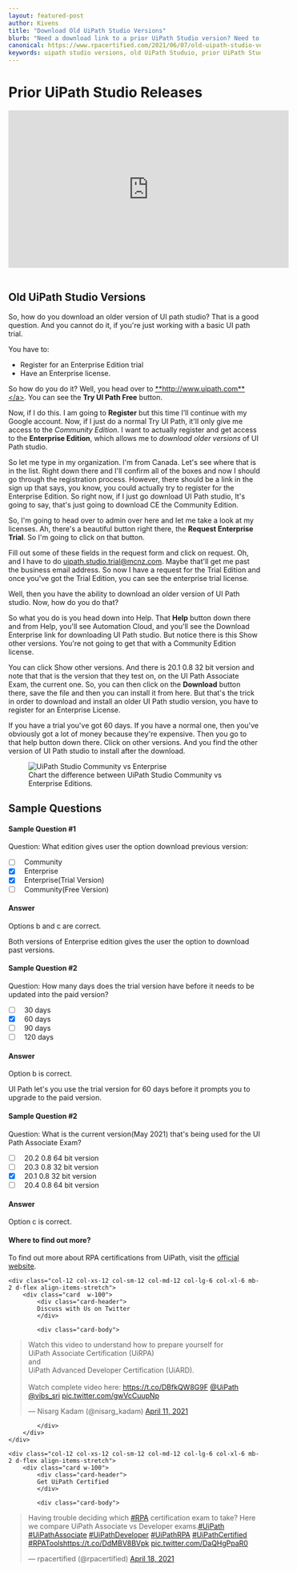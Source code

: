 ```yaml
---
layout: featured-post
author: Kivens
title: "Download Old UiPath Studio Versions"
blurb: "Need a download link to a prior UiPath Studio version? Need to download the Studio 20.8? Here's how to download older UiPath Studio releases."
canonical: https://www.rpacertified.com/2021/06/07/old-uipath-studio-versions.html
keywords: uipath studio versions, old UiPath Studuio, prior UiPath Studio, UiPath Studio 20.8, download uipath, install uipath, uipath, uipath installation, uipath studio, uipath community edition, uipath enterprise edition
---
```


# Prior UiPath Studio Releases

<div class="embed-responsive embed-responsive-16by9">
<iframe src="https://www.youtube.com/embed/swBtZnGGJTY" allow="accelerometer; autoplay; clipboard-write; encrypted-media; gyroscope; picture-in-picture" allowfullscreen="" width="560" height="315" frameborder="0"></iframe>
</div>
<br/>

## Old UiPath Studio Versions

So, how do you download an older version of UI path studio? That is a good question. And you cannot do it, if you're just working with a basic UI path trial. 

You have to:

- Register for an Enterprise Edition trial
- Have an Enterprise license. 

So how do you do it? Well, you head over to <a href="http://www.uipath.com/">**http://www.uipath.com**</a>. You can see the **Try UI Path Free** button.

Now, if I do this. I am going to **Register** but this time I’ll continue with my Google account. Now, if I just do a normal Try UI Path, it'll only give me access to the *Community Edition*. I want to actually register and get access to the **Enterprise Edition**, which allows me to *download older versions* of UI Path studio.

So let me type in my organization. I'm from Canada. Let's see where that is in the list. Right down there and I'll confirm all of the boxes and now I should go through the registration process. However, there should be a link in the sign up that says, you know, you could actually try to register for the Enterprise Edition. So right now, if I just go download UI Path studio, It's going to say, that's just going to download CE the Community Edition.

So, I'm going to head over to admin over here and let me take a look at my licenses. Ah, there's a beautiful button right there, the **Request Enterprise Trial**. So I'm going to click on that button. 

Fill out some of these fields in the request form and click on request. Oh, and I have to do uipath.studio.trial@mcnz.com. Maybe that'll get me past the business email address. So now I have a request for the Trial Edition and once you've got the Trial Edition, you can see the enterprise trial license.

Well, then you have the ability to download an older version of UI Path studio. Now, how do you do that? 

So what you do is you head down into Help. That **Help** button down there and from Help, you'll see Automation Cloud, and you'll see the Download Enterprise link for downloading UI Path studio. But notice there is this Show other versions. You're not going to get that with a Community Edition license.

You can click Show other versions. And there is 20.1 0.8 32 bit version and note that that is the version that they test on, on the UI Path Associate Exam, the current one. So, you can then click on the **Download** button there, save the file and then you can install it from here. But that's the trick in order to download and install an older UI Path studio version, you have to register for an Enterprise License.

If you have a trial you've got 60 days. If you have a normal one, then you've obviously got a lot of money because they're expensive. Then you go to that help button down there. Click on other versions. And you find the other version of UI Path studio to install after the download.

<figure class="figure">
  <img src="https://www.rpacertified.com/assets/uipath-studio-community-vs-enterprise-cloud.jpg" alt="UiPath Studio Community vs Enterprise" class="img-fluid mx-auto d-block img-thumbnail rounded ">
  <figcaption class="figure-caption">Chart the difference between UiPath Studio Community vs Enterprise Editions.</figcaption>
</figure>

## Sample Questions

#### Sample Question #1
Question: What edition gives user the option download previous version:

- [ ] &nbsp;  Community
- [x] &nbsp;  Enterprise
- [x] &nbsp;  Enterprise(Trial Version)
- [ ] &nbsp;  Community(Free Version)

#### Answer

Options b and c are correct. 

Both versions of Enterprise edition gives the user the option to download past versions. 

#### Sample Question #2
Question: How many days does the trial version have before it needs to be updated into the paid version?

- [ ] &nbsp;  30 days
- [x] &nbsp;  60 days
- [ ] &nbsp;  90 days
- [ ] &nbsp;  120 days

#### Answer

Option b is correct. 

UI Path let's you use the trial version for 60 days before it prompts you to upgrade to the paid version.

#### Sample Question #2
Question: What is the current version(May 2021) that's being used for the UI Path Associate Exam?

- [ ] &nbsp;  20.2 0.8 64 bit version
- [ ] &nbsp;  20.3 0.8 32 bit version
- [x] &nbsp;  20.1 0.8 32 bit version
- [ ] &nbsp;  20.4 0.8 64 bit version

#### Answer

Option c is correct. 


#### Where to find out more?

To find out more about RPA certifications from UiPath, visit the <a href="http://www.uipath.com/learning/certification">official website</a>.

<div class="row">
	
    <div class="col-12 col-xs-12 col-sm-12 col-md-12 col-lg-6 col-xl-6 mb-2 d-flex align-items-stretch">
        <div class="card  w-100">
            <div class="card-header">
            Discuss with Us on Twitter
            </div>

            <div class="card-body">
<!-- **************************** -->       


<blockquote class="twitter-tweet"><p lang="en" dir="ltr">Watch this video to understand how to prepare yourself for <br>UiPath Associate Certification (UiRPA) <br>and <br>UiPath Advanced Developer Certification (UiARD).<br><br>Watch complete video here: <a href="https://t.co/DBfkQW8G9F">https://t.co/DBfkQW8G9F</a> <a href="https://twitter.com/UiPath?ref_src=twsrc%5Etfw">@UiPath</a> <a href="https://twitter.com/vibs_sri?ref_src=twsrc%5Etfw">@vibs_sri</a> <a href="https://t.co/gwVcCuupNp">pic.twitter.com/gwVcCuupNp</a></p>&mdash; Nisarg Kadam (@nisarg_kadam) <a href="https://twitter.com/nisarg_kadam/status/1381253771125161985?ref_src=twsrc%5Etfw">April 11, 2021</a></blockquote> <script async src="https://platform.twitter.com/widgets.js" charset="utf-8"></script> 



<!-- **************************** -->   
            
            
            </div>
        </div>
    </div>
	
	<div class="col-12 col-xs-12 col-sm-12 col-md-12 col-lg-6 col-xl-6 mb-2 d-flex align-items-stretch">
        <div class="card w-100">
            <div class="card-header">
            Get UiPath Certified
            </div>

            <div class="card-body">
<blockquote class="twitter-tweet"><p lang="en" dir="ltr">Having trouble deciding which <a href="https://twitter.com/hashtag/RPA?src=hash&amp;ref_src=twsrc%5Etfw">#RPA</a> certification exam to take? Here we compare UiPath Associate vs Developer exams.<a href="https://twitter.com/hashtag/UiPath?src=hash&amp;ref_src=twsrc%5Etfw">#UiPath</a> <a href="https://twitter.com/hashtag/UiPathAssociate?src=hash&amp;ref_src=twsrc%5Etfw">#UiPathAssociate</a> <a href="https://twitter.com/hashtag/UiPathDeveloper?src=hash&amp;ref_src=twsrc%5Etfw">#UiPathDeveloper</a> <a href="https://twitter.com/hashtag/UiPathRPA?src=hash&amp;ref_src=twsrc%5Etfw">#UiPathRPA</a> <a href="https://twitter.com/hashtag/UiPathCertified?src=hash&amp;ref_src=twsrc%5Etfw">#UiPathCertified</a> <a href="https://twitter.com/hashtag/RPATools?src=hash&amp;ref_src=twsrc%5Etfw">#RPATools</a><a href="https://t.co/DdMBV8BVpk">https://t.co/DdMBV8BVpk</a> <a href="https://t.co/DaQHgPpaR0">pic.twitter.com/DaQHgPpaR0</a></p>&mdash; rpacertified (@rpacertified) <a href="https://twitter.com/rpacertified/status/1383851087157858304?ref_src=twsrc%5Etfw">April 18, 2021</a></blockquote> <script async src="https://platform.twitter.com/widgets.js" charset="utf-8"></script> 
            </div>
        </div>
    </div>
	
</div>
